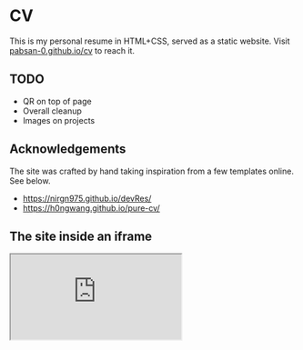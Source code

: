 # CV

This is my personal resume in HTML+CSS, served as a static website. Visit [pabsan-0.github.io/cv](https://pabsan-0.github.io/cv) to reach it. 

## TODO
- QR on top of page
- Overall cleanup
- Images on projects

## Acknowledgements

The site was crafted by hand taking inspiration from a few templates online. See below.

- https://nirgn975.github.io/devRes/
- https://h0ngwang.github.io/pure-cv/


## The site inside an iframe

<iframe src="https://pabsan-0.github.io/cv" title="Pablo Santana - CV"></iframe> 